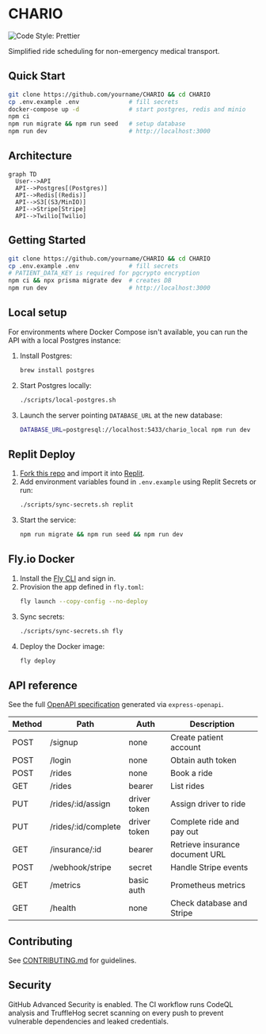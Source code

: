 # CHARIO

![Code Style: Prettier](https://img.shields.io/badge/code_style-prettier-ff69b4.svg)

Simplified ride scheduling for non-emergency medical transport.

## Quick Start

```bash
git clone https://github.com/yourname/CHARIO && cd CHARIO
cp .env.example .env              # fill secrets
docker-compose up -d              # start postgres, redis and minio
npm ci
npm run migrate && npm run seed   # setup database
npm run dev                       # http://localhost:3000
```

## Architecture

```mermaid
graph TD
  User-->API
  API-->Postgres[(Postgres)]
  API-->Redis[(Redis)]
  API-->S3[(S3/MinIO)]
  API-->Stripe[Stripe]
  API-->Twilio[Twilio]
```

## Getting Started

```bash
git clone https://github.com/yourname/CHARIO && cd CHARIO
cp .env.example .env              # fill secrets
# PATIENT_DATA_KEY is required for pgcrypto encryption
npm ci && npx prisma migrate dev  # creates DB
npm run dev                       # http://localhost:3000
```

## Local setup

For environments where Docker Compose isn't available, you can run the API with a
local Postgres instance:

1. Install Postgres:
   ```bash
   brew install postgres
   ```
2. Start Postgres locally:
   ```bash
   ./scripts/local-postgres.sh
   ```
3. Launch the server pointing `DATABASE_URL` at the new database:
   ```bash
   DATABASE_URL=postgresql://localhost:5433/chario_local npm run dev
   ```

## Replit Deploy

1. [Fork this repo](https://github.com/yourname/CHARIO) and import it into [Replit](https://replit.com).
2. Add environment variables found in `.env.example` using Replit Secrets or run:
   ```bash
   ./scripts/sync-secrets.sh replit
   ```
3. Start the service:
   ```bash
   npm run migrate && npm run seed && npm run dev
   ```

## Fly.io Docker

1. Install the [Fly CLI](https://fly.io/docs/flyctl/install/) and sign in.
2. Provision the app defined in `fly.toml`:
   ```bash
   fly launch --copy-config --no-deploy
   ```
3. Sync secrets:
   ```bash
   ./scripts/sync-secrets.sh fly
   ```
4. Deploy the Docker image:
   ```bash
   fly deploy
   ```

## API reference

See the full [OpenAPI specification](ops/api.yaml) generated via `express-openapi`.

| Method | Path                | Auth         | Description                     |
| ------ | ------------------- | ------------ | ------------------------------- |
| POST   | /signup             | none         | Create patient account          |
| POST   | /login              | none         | Obtain auth token               |
| POST   | /rides              | none         | Book a ride                     |
| GET    | /rides              | bearer       | List rides                      |
| PUT    | /rides/:id/assign   | driver token | Assign driver to ride           |
| PUT    | /rides/:id/complete | driver token | Complete ride and pay out       |
| GET    | /insurance/:id      | bearer       | Retrieve insurance document URL |
| POST   | /webhook/stripe     | secret       | Handle Stripe events            |
| GET    | /metrics            | basic auth   | Prometheus metrics              |
| GET    | /health             | none         | Check database and Stripe       |

## Contributing

See [CONTRIBUTING.md](CONTRIBUTING.md) for guidelines.

## Security

GitHub Advanced Security is enabled. The CI workflow runs CodeQL analysis and
TruffleHog secret scanning on every push to prevent vulnerable dependencies and
leaked credentials.
